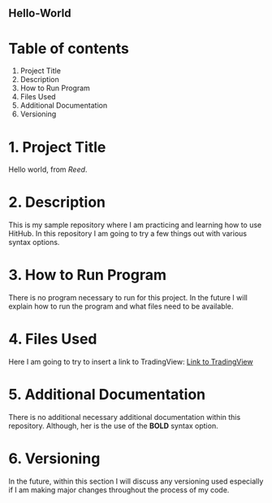 ## Hello-World
# Table of contents
1. Project Title 
2. Description 
3. How to Run Program 
4. Files Used 
5. Additional Documentation 
6. Versioning 


# 1. Project Title
Hello world, from *Reed*.

# 2. Description
This is my sample repository where I am practicing and learning how to use HitHub. In this repository I am going to try a few things out with various syntax options.

# 3. How to Run Program
There is no program necessary to run for this project. In the future I will explain how to run the program and what files need to be available.

# 4. Files Used
Here I am going to try to insert a link to TradingView:
[Link to TradingView](https://www.tradingview.com/)

# 5. Additional Documentation
There is no additional necessary additional documentation within this repository. Although, her is the use of the **BOLD** syntax option.

# 6. Versioning
In the future, within this section I will discuss any versioning used especially if I am making major changes throughout the process of my code.

